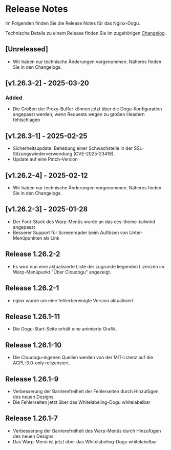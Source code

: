 # Release Notes

Im Folgenden finden Sie die Release Notes für das Nginx-Dogu.

Technische Details zu einem Release finden Sie im zugehörigen [Changelog](https://docs.cloudogu.com/de/docs/dogus/nginx/CHANGELOG/).

## [Unreleased]
- Wir haben nur technische Änderungen vorgenommen. Näheres finden Sie in den Changelogs.

## [v1.26.3-2] - 2025-03-20
### Added
- Die Größen der Proxy-Buffer können jetzt über die Dogu-Konfiguration angepasst werden, wenn Requests wegen zu großen Headern fehlschlagen

## [v1.26.3-1] - 2025-02-25
- Sicherheitsupdate: Behebung einer Schwachstelle in der SSL-Sitzungswiederverwendung (CVE-2025-23419).
- Update auf eine Patch-Version

## [v1.26.2-4] - 2025-02-12
- Wir haben nur technische Änderungen vorgenommen. Näheres finden Sie in den Changelogs.

## [v1.26.2-3] - 2025-01-28
- Der Font-Stack des Warp-Menüs wurde an das ces-theme-tailwind angepasst
- Besserer Support für Screenreader beim Auflösen von Unter-Menüpunkten als Link

## Release 1.26.2-2
- Es wird nun eine aktualisierte Liste der zugrunde liegenden Lizenzen im Warp-Menüpunkt "Über Cloudogu" angezeigt.

## Release 1.26.2-1
- nginx wurde um eine fehlerbereinigte Version aktualisiert.

## Release 1.26.1-11
- Die Dogu-Start-Seite erhält eine animierte Grafik.

## Release 1.26.1-10
- Die Cloudogu-eigenen Quellen werden von der MIT-Lizenz auf die AGPL-3.0-only relizensiert.

## Release 1.26.1-9

* Verbesserung der Barrierefreiheit der Fehlerseiten durch Hinzufügen des neuen Designs
* Die Fehlerseiten jetzt über das Whitelabeling-Dogu whitelabelbar

## Release 1.26.1-7

* Verbesserung der Barrierefreiheit des Warp-Menüs durch Hinzufügen des neuen Designs
* Das Warp-Menü ist jetzt über das Whitelabeling-Dogu whitelabelbar

